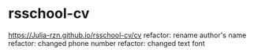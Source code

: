 # rsschool-cv
https://Julia-rzn.github.io/rsschool-cv/cv
refactor: rename author's name
refactor: changed phone number
refactor: changed text font
